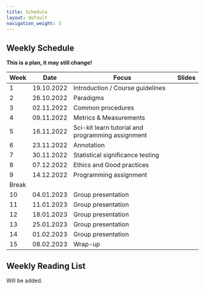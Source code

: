 ```yaml
---
title: Schedule
layout: default
navigation_weight: 3
---
```


## Weekly Schedule

**This is a plan, it may still change!**

|Week| Date | Focus    |  Slides  |  
|----|----------|----------|----------|
| 1 |19.10.2022 | Introduction / Course guidelines | |
| 2 |26.10.2022 | Paradigms |  |
| 3 |02.11.2022 | Common procedures |  |
| 4 |09.11.2022 | Metrics & Measurements  |  |
| 5 |16.11.2022 | Sci-kit learn tutorial and programming assignment |   |
| 6 |23.11.2022 | Annotation |  |
| 7 |30.11.2022 | Statistical significance testing  |  |
| 8 |07.12.2022 | Ethics and Good practices | |
| 9 |14.12.2022 | Programming assignment | |
| Break |  |  |   
| 10 |04.01.2023 | Group presentation |  
| 11 |11.01.2023 | Group presentation |  
| 12 |18.01.2023 | Group presentation |  
| 13 |25.01.2023 | Group presentation |
| 14 |01.02.2023 | Group presentation |  
| 15 |08.02.2023 | Wrap-up |  |


## Weekly Reading List

Will be added.
